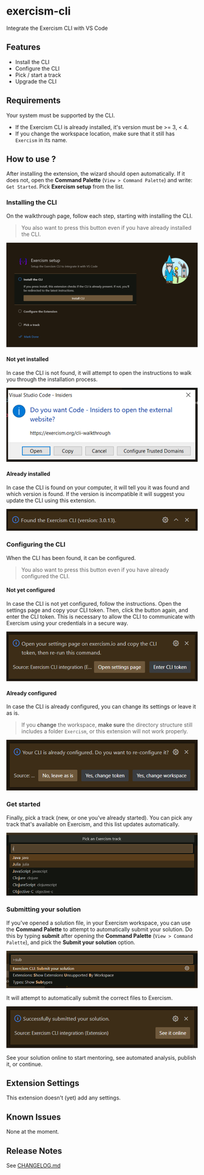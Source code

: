 # exercism-cli

Integrate the Exercism CLI with VS Code

## Features

- Install the CLI
- Configure the CLI
- Pick / start a track
- Upgrade the CLI

## Requirements

Your system must be supported by the CLI.

- If the Exercism CLI is already installed, it's version must be >= 3, < 4.
- If you change the workspace location, make sure that it still has `Exercism` in its name.

## How to use ?

After installing the extension, the wizard should open automatically. If it does
not, open the **Command Palette** (`View > Command Palette`) and write: `Get Started`. Pick **Exercism setup** from the list.

### Installing the CLI

On the walkthrough page, follow each step, starting with installing the CLI.

> You also want to press this button even if you have already installed the CLI.

![Walkthrough steps](./media/start.png)

#### Not yet installed

In case the CLI is not found, it will attempt to open the instructions to walk you through the installation process.

![Open CLI walkthrough configuration dialog](./media/install.png)

#### Already installed

In case the CLI is found on your computer, it will tell you it was found and which version is found. If the version is incompatible it will suggest you update the CLI using this extension.

![Open CLI walkthrough configuration dialog](./media/found.png)

### Configuring the CLI

When the CLI has been found, it can be configured.

> You also want to press this button even if you have already configured the CLI.

#### Not yet configured

In case the CLI is not yet configured, follow the instructions. Open the settings page and copy your CLI token. Then, click the button again, and enter the CLI token. This is necessary to allow the CLI to communicate with Exercism using your credentials in a secure way.

![Open CLI settings page or Enter CLI token dialog](./media/configure.png)

#### Already configured

In case the CLI is already configured, you can change its settings or leave it as is.

> If you **change** the workspace, **make sure** the directory structure still includes a folder `Exercism`, or this extension will not work properly.

![Change CLI settings dialog](./media/configured.png)

### Get started

Finally, pick a track (new, or one you've already started). You can pick any track that's available on Exercism, and this list updates automatically.

![Pick a track dialog](./media/pick.png)

### Submitting your solution

If you've opened a solution file, in your Exercism workspace, you can use the **Command Palette** to attempt to automatically submit your solution. Do this by typing **submit** after opening the **Command Palette** (`View > Command Palette`),
and pick the **Submit your solution** option.

![Submit your solution](./media/submit.png)

It will attempt to automatically submit the correct files to Exercism.

![Submitted your solution](./media/submitted.png)

See your solution online to start mentoring, see automated analysis, publish it, or continue.

## Extension Settings

This extension doesn't (yet) add any settings.

## Known Issues

None at the moment.

## Release Notes

See [CHANGELOG.md](./CHANGELOG.md)
